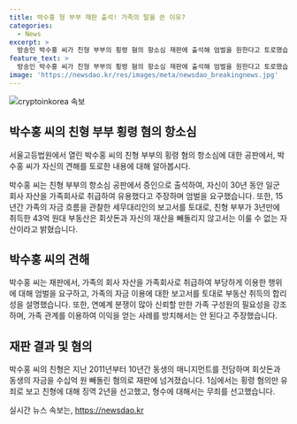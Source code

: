 ```yaml
---
title: 박수홍 형 부부 재판 출석! 가족의 탈을 쓴 이유?
categories:
  - News
excerpt: >
  방송인 박수홍 씨가 친형 부부의 횡령 혐의 항소심 재판에 출석해 엄벌을 원한다고 토로했습니다. 박 씨는 서울고등법원 공판에서 30년간 일군 회사 자산을 가족회사라는 이유로 마음대로 유용했다며 친형 부부의 행동을 비판했습니다. 또한, 친형 부부가 취득한 43억 원대 부동산은 회삿돈과 자신의 재산으로 설명하며 혐의를 부인했습니다. 공판에서 형에게 관리를 일임한 이유 등을 설명하며, 가족의 탈을 쓰고 이익만 취하는 행위를 비판하며 자신의 주장을 강조했습니다.
feature_text: >
  방송인 박수홍 씨가 친형 부부의 횡령 혐의 항소심 재판에 출석해 엄벌을 원한다고 토로했습니다. 박 씨는 서울고등법원 공판에서 30년간 일군 회사 자산을 가족회사라는 이유로 마음대로 유용했다며 친형 부부의 행동을 비판했습니다. 또한, 친형 부부가 취득한 43억 원대 부동산은 회삿돈과 자신의 재산으로 설명하며 혐의를 부인했습니다. 공판에서 형에게 관리를 일임한 이유 등을 설명하며, 가족의 탈을 쓰고 이익만 취하는 행위를 비판하며 자신의 주장을 강조했습니다.
image: 'https://newsdao.kr/res/images/meta/newsdao_breakingnews.jpg'
---
```


<p><img src="https://newsdao.kr/res/images/meta/newsdao_breakingnews.jpg" alt="cryptoinkorea 속보" /></p>

<h2 data-ke-size="size26">박수홍 씨의 친형 부부 횡령 혐의 항소심</h2>

<p>서울고등법원에서 열린 박수홍 씨의 친형 부부의 횡령 혐의 항소심에 대한 공판에서, 박수홍 씨가 자신의 견해를 토로한 내용에 대해 알아봅시다.</p>

<p data-ke-size="size16">박수홍 씨는 친형 부부의 항소심 공판에서 증인으로 출석하여, 자신이 30년 동안 일군 회사 자산을 가족회사로 취급하여 유용했다고 주장하며 엄벌을 요구했습니다. 또한, 15년간 가족의 자금 흐름을 관찰한 세무대리인의 보고서를 토대로, 친형 부부가 3년만에 취득한 43억 원대 부동산은 회삿돈과 자신의 재산을 빼돌리지 않고서는 이룰 수 없는 자산이라고 밝혔습니다.</p>

<h2 data-ke-size="size26">박수홍 씨의 견해</h2>

<p data-ke-size="size16">박수홍 씨는 재판에서, 가족의 회사 자산을 가족회사로 취급하여 부당하게 이용한 행위에 대해 엄벌을 요구하고, 가족의 자금 이용에 대한 보고서를 토대로 부동산 취득의 합리성을 설명했습니다. 또한, 연예계 분쟁이 많아 신뢰할 만한 가족 구성원의 필요성을 강조하며, 가족 관계를 이용하여 이익을 얻는 사례를 방치해서는 안 된다고 주장했습니다.</p>

<h2 data-ke-size="size26">재판 결과 및 혐의</h2>

<p data-ke-size="size16">박수홍 씨의 친형은 지난 2011년부터 10년간 동생의 매니지먼트를 전담하며 회삿돈과 동생의 자금을 수십억 원 빼돌린 혐의로 재판에 넘겨졌습니다. 1심에서는 횡령 혐의만 유죄로 보고 친형에 대해 징역 2년을 선고했고, 형수에 대해서는 무죄를 선고했습니다.</p>
실시간 뉴스 속보는, <a href="https://newsdao.kr" rel="dofollow">https://newsdao.kr</a>


